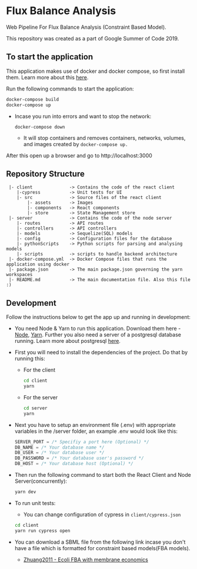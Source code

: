  # Flux Balance Analysis
 Web Pipeline For Flux Balance Analysis (Constraint Based Model). 
 
 This repository was created as a part of Google Summer of Code 2019.
                
## To start the application

This application makes use of docker and docker compose, so first install them. Learn more about this [here](https://www.docker.com/get-started).

Run the following commands to start the application:

```bash
docker-compose build
docker-compose up
```

- Incase you run into errors and want to stop the network:

    `docker-compose down`
    - It will stop containers and removes containers, networks, volumes, and images created by 
`docker-compose up.`




After this open up a browser and go to http://localhost:3000

## Repository Structure

```
 |- client              -> Contains the code of the react client
    |-cypress           -> Unit tests for UI
    |- src              -> Source files of the react client
        |- assets       -> Images
        |- components   -> React components
        |- store        -> State Management store
 |- server              -> Contains the code of the node server
    |- routes           -> API routes
    |- controllers      -> API controllers
    |- models           -> Sequelize(SQL) models
    |- config           -> Configuration files for the database
    |- pythonScripts    -> Python scripts for parsing and analysing models
    |- scripts          -> scripts to handle backend architecture
 |- docker-compose.yml  -> Docker Compose files that runs the application using docker
 |- package.json        -> The main package.json governing the yarn workspaces
 |- README.md           -> The main documentation file. Also this file :)
```

## Development

Follow the instructions below to get the app up and running in development:

- You need Node & Yarn to run this application. Download them here - [Node](https://nodejs.org/), [Yarn](https://yarnpkg.com). Further you also need a server of a postgresql database running. Learn more about postgresql [here](https://www.postgresql.org/).

- First you will need to install the dependencies of the project. Do that by running this:

  - For the client

    ```bash
    cd client
    yarn
    ```

  - For the server

    ```bash
    cd server
    yarn
    ```

- Next you have to setup an environment file (.env) with appropriate variables in the /server folder, an example .env would look like this:

  ```js
  SERVER_PORT = /* Specifiy a port here (Optional) */
  DB_NAME = /* Your database name */
  DB_USER = /* Your database user */
  DB_PASSWORD = /* Your database user's password */
  DB_HOST = /* Your database host (Optional) */
  ```

- Then run the following command to start both the React Client and Node Server(concurrently):

  ```bash
  yarn dev
  ```
- To run unit tests:
    - You can change configuration of cypress in `client/cypress.json`
    
  ```bash
  cd client
  yarn run cypress open
  ```

- You can download a SBML file from the following link incase you don't have a file which is formatted for constraint based models(FBA models).

   - [Zhuang2011 - Ecoli FBA with membrane economics](https://www.ebi.ac.uk/biomodels/MODEL1105030000#Files)
